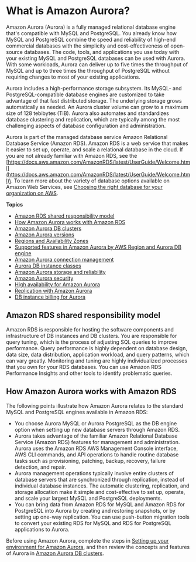 # What is Amazon Aurora?<a name="CHAP_AuroraOverview"></a>

Amazon Aurora \(Aurora\) is a fully managed relational database engine that's compatible with MySQL and PostgreSQL\. You already know how MySQL and PostgreSQL combine the speed and reliability of high\-end commercial databases with the simplicity and cost\-effectiveness of open\-source databases\. The code, tools, and applications you use today with your existing MySQL and PostgreSQL databases can be used with Aurora\. With some workloads, Aurora can deliver up to five times the throughput of MySQL and up to three times the throughput of PostgreSQL without requiring changes to most of your existing applications\.

Aurora includes a high\-performance storage subsystem\. Its MySQL\- and PostgreSQL\-compatible database engines are customized to take advantage of that fast distributed storage\. The underlying storage grows automatically as needed\. An Aurora cluster volume can grow to a maximum size of 128 tebibytes \(TiB\)\. Aurora also automates and standardizes database clustering and replication, which are typically among the most challenging aspects of database configuration and administration\.

Aurora is part of the managed database service Amazon Relational Database Service \(Amazon RDS\)\. Amazon RDS is a web service that makes it easier to set up, operate, and scale a relational database in the cloud\. If you are not already familiar with Amazon RDS, see the [https://docs.aws.amazon.com/AmazonRDS/latest/UserGuide/Welcome.html](https://docs.aws.amazon.com/AmazonRDS/latest/UserGuide/Welcome.html)\. To learn more about the variety of database options available on Amazon Web Services, see [Choosing the right database for your organization on AWS](http://aws.amazon.com/getting-started/decision-guides/databases-on-aws-how-to-choose/)\.

**Topics**
+ [Amazon RDS shared responsibility model](#aur-shared-resp)
+ [How Amazon Aurora works with Amazon RDS](#aurora-rds-comparison)
+ [Amazon Aurora DB clusters](Aurora.Overview.md)
+ [Amazon Aurora versions](Aurora.VersionPolicy.md)
+ [Regions and Availability Zones](Concepts.RegionsAndAvailabilityZones.md)
+ [Supported features in Amazon Aurora by AWS Region and Aurora DB engine](Concepts.AuroraFeaturesRegionsDBEngines.grids.md)
+ [Amazon Aurora connection management](Aurora.Overview.Endpoints.md)
+ [Aurora DB instance classes](Concepts.DBInstanceClass.md)
+ [Amazon Aurora storage and reliability](Aurora.Overview.StorageReliability.md)
+ [Amazon Aurora security](Aurora.Overview.Security.md)
+ [High availability for Amazon Aurora](Concepts.AuroraHighAvailability.md)
+ [Replication with Amazon Aurora](Aurora.Replication.md)
+ [DB instance billing for Aurora](User_DBInstanceBilling.md)

## Amazon RDS shared responsibility model<a name="aur-shared-resp"></a>

Amazon RDS is responsible for hosting the software components and infrastructure of DB instances and DB clusters\. You are responsible for query tuning, which is the process of adjusting SQL queries to improve performance\. Query performance is highly dependent on database design, data size, data distribution, application workload, and query patterns, which can vary greatly\. Monitoring and tuning are highly individualized processes that you own for your RDS databases\. You can use Amazon RDS Performance Insights and other tools to identify problematic queries\.

## How Amazon Aurora works with Amazon RDS<a name="aurora-rds-comparison"></a>

The following points illustrate how Amazon Aurora relates to the standard MySQL and PostgreSQL engines available in Amazon RDS:
+ You choose Aurora MySQL or Aurora PostgreSQL as the DB engine option when setting up new database servers through Amazon RDS\.
+ Aurora takes advantage of the familiar Amazon Relational Database Service \(Amazon RDS\) features for management and administration\. Aurora uses the Amazon RDS AWS Management Console interface, AWS CLI commands, and API operations to handle routine database tasks such as provisioning, patching, backup, recovery, failure detection, and repair\.
+ Aurora management operations typically involve entire clusters of database servers that are synchronized through replication, instead of individual database instances\. The automatic clustering, replication, and storage allocation make it simple and cost\-effective to set up, operate, and scale your largest MySQL and PostgreSQL deployments\.
+ You can bring data from Amazon RDS for MySQL and Amazon RDS for PostgreSQL into Aurora by creating and restoring snapshots, or by setting up one\-way replication\. You can use push\-button migration tools to convert your existing RDS for MySQL and RDS for PostgreSQL applications to Aurora\.

Before using Amazon Aurora, complete the steps in [Setting up your environment for Amazon Aurora](CHAP_SettingUp_Aurora.md), and then review the concepts and features of Aurora in [Amazon Aurora DB clusters](Aurora.Overview.md)\.